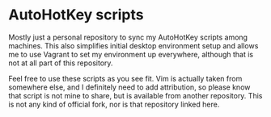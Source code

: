 # AutoHotKey scripts

Mostly just a personal repository to sync my AutoHotKey scripts among machines. This also simplifies initial desktop environment setup and allows me to use Vagrant to set my environment up everywhere, although that is not at all part of this repository.

Feel free to use these scripts as you see fit. Vim is actually taken from somewhere else, and I definitely need to add attribution, so please know that script is not mine to share, but is available from another repository. This is not any kind of official fork, nor is that repository linked here.
